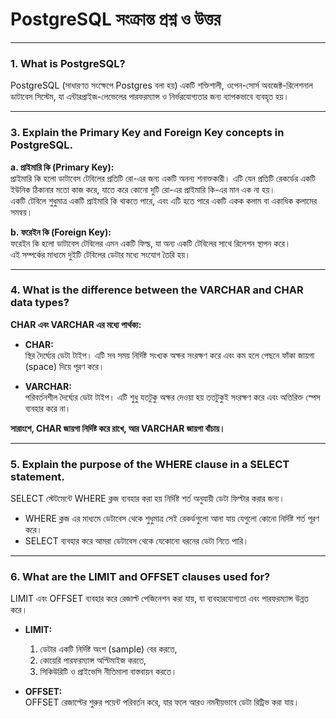 # PostgreSQL সংক্রান্ত প্রশ্ন ও উত্তর

---

### 1. What is PostgreSQL?

PostgreSQL (সাধারণত সংক্ষেপে Postgres বলা হয়) একটি শক্তিশালী, ওপেন-সোর্স অবজেক্ট-রিলেশনাল ডাটাবেস সিস্টেম, যা এন্টারপ্রাইজ-লেভেলের পারফরম্যান্স ও নির্ভরযোগ্যতার জন্য ব্যাপকভাবে ব্যবহৃত হয়।

---

### 3. Explain the Primary Key and Foreign Key concepts in PostgreSQL.

**a. প্রাইমারি কি (Primary Key):**  
প্রাইমারি কি হলো ডাটাবেস টেবিলের প্রতিটি রো-এর জন্য একটি অনন্য শনাক্তকারী। এটি যেন প্রতিটি রেকর্ডের একটি ইউনিক ঠিকানার মতো কাজ করে, যাতে করে কোনো দুটি রো-এর প্রাইমারি কি-এর মান এক না হয়।  
একটি টেবিলে শুধুমাত্র একটি প্রাইমারি কি থাকতে পারে, এবং এটি হতে পারে একটি একক কলাম বা একাধিক কলামের সমন্বয়।

**b. ফরেইন কি (Foreign Key):**  
ফরেইন কি হলো ডাটাবেস টেবিলের এমন একটি ফিল্ড, যা অন্য একটি টেবিলের সাথে রিলেশন স্থাপন করে।  
এই সম্পর্কের মাধ্যমে দুইটি টেবিলের ডেটার মধ্যে সংযোগ তৈরি হয়।

---

### 4. What is the difference between the VARCHAR and CHAR data types?

**CHAR এবং VARCHAR এর মধ্যে পার্থক্য:**

- **CHAR:**  
  স্থির দৈর্ঘ্যের ডেটা টাইপ। এটি সব সময় নির্দিষ্ট সংখ্যক অক্ষর সংরক্ষণ করে এবং কম হলে পেছনে ফাঁকা জায়গা (space) দিয়ে পূরণ করে।

- **VARCHAR:**  
  পরিবর্তনশীল দৈর্ঘ্যের ডেটা টাইপ। এটি শুধু যতটুকু অক্ষর দেওয়া হয় ততটুকুই সংরক্ষণ করে এবং অতিরিক্ত স্পেস ব্যবহার করে না।

**সারাংশে, CHAR জায়গা নির্দিষ্ট করে রাখে, আর VARCHAR জায়গা বাঁচায়।**

---

### 5. Explain the purpose of the WHERE clause in a SELECT statement.

SELECT স্টেটমেন্টে WHERE ক্লজ ব্যবহার করা হয় নির্দিষ্ট শর্ত অনুযায়ী ডেটা ফিল্টার করার জন্য।

- WHERE ক্লজ এর মাধ্যমে ডেটাবেস থেকে শুধুমাত্র সেই রেকর্ডগুলো আনা যায় যেগুলো কোনো নির্দিষ্ট শর্ত পূরণ করে।
- SELECT ব্যবহার করে আমরা ডেটাবেস থেকে যেকোনো ধরনের ডেটা নিতে পারি।

---

### 6. What are the LIMIT and OFFSET clauses used for?

LIMIT এবং OFFSET ব্যবহার করে রেজাল্ট পেজিনেশন করা যায়, যা ব্যবহারযোগ্যতা এবং পারফরম্যান্স উন্নত করে।

- **LIMIT:**

  1. ডেটার একটি নির্দিষ্ট অংশ (sample) বের করতে,
  2. কোয়েরি পারফরম্যান্স অপ্টিমাইজ করতে,
  3. সিকিউরিটি ও প্রাইভেসি নীতিমালা বাস্তবায়ন করতে।

- **OFFSET:**  
  OFFSET রেজাল্টের শুরুর পয়েন্ট পরিবর্তন করে, যার ফলে আরও নমনীয়ভাবে ডেটা রিট্রিভ করা যায়।

